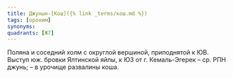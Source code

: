 ```yaml
---
title: Джунын-[Кош]({% link _terms/кош.md %})
tags: [ороним]
synonyms:
quadrants: [Ж7]
---
```


Поляна и соседний холм с округлой вершиной, приподнятой к ЮВ. Выступ юж. бровки
Ялтинской яйлы, к ЮЗ от г. Кемаль-Эгерек – ср. РПН джунь; – в урочище развалины
коша.
